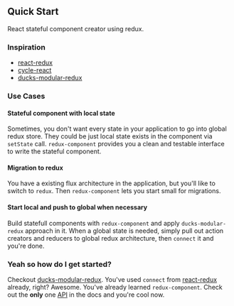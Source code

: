 ## Quick Start

React stateful component creator using redux.

### Inspiration

* [react-redux][react-redux]
* [cycle-react](https://github.com/pH200/cycle-react)
* [ducks-modular-redux][ducks-modular-redux]

### Use Cases

#### Stateful component with local state

Sometimes, you don't want every state in your application to go into global redux store. They could be just local state exists in the component via `setState` call. `redux-component` provides you a clean and testable interface to write the stateful component.

#### Migration to redux

You have a existing flux architecture in the application, but you'll like to switch to `redux`. Then `redux-component` lets you start small for migrations.

#### Start local and push to global when necessary

Build statefull components with `redux-component` and apply `ducks-modular-redux` approach in it. When a global state is needed, simply pull out action creators and reducers to global redux architecture, then `connect` it and you're done.

### Yeah so how do I get started?

Checkout [ducks-modular-redux][ducks-modular-redux]. You've used `connect` from [react-redux][react-redux] already, right? Awesome. You've already learned `redux-component`. Check out the **only** one [API](https://github.com/tomchentw/redux-component/blob/master/docs/api.md) in the docs and you're cool now.

[react-redux]: https://github.com/rackt/react-redux/
[ducks-modular-redux]: https://github.com/erikras/ducks-modular-redux
